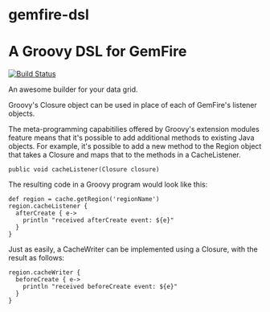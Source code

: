 gemfire-dsl
===========

# A Groovy DSL for GemFire

[![Build Status](https://travis-ci.org/smaldini/gemfire-dsl.png?branch=master)](https://travis-ci.org/smaldini/gemfire-dsl)

An awesome builder for your data grid.

Groovy's Closure object can be used in place of each of GemFire's listener objects.

The meta-programming capabitilies offered by Groovy's extension modules feature means that it's possible to add additional methods to existing Java objects.
For example, it's possible to add a new method to the Region object that takes a Closure and maps that to the methods in a CacheListener.

    public void cacheListener(Closure closure)

The resulting code in a Groovy program would look like this:

    def region = cache.getRegion('regionName')
    region.cacheListener {
      afterCreate { e->
        println "received afterCreate event: ${e}"
      }
    }

Just as easily, a CacheWriter can be implemented using a Closure, with the result as follows:

    region.cacheWriter {
      beforeCreate { e->
        println "received beforeCreate event: ${e}"
      }
    }


